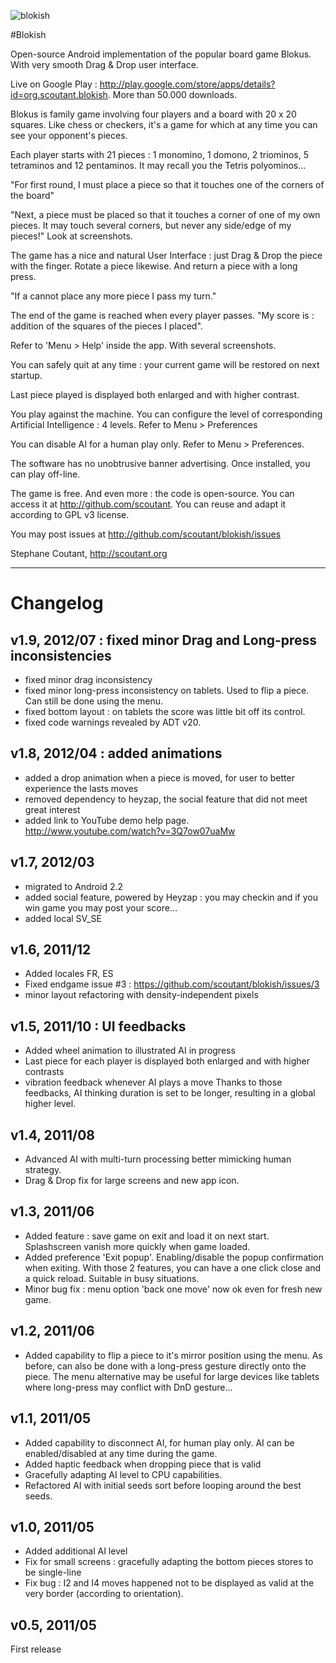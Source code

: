 
![blokish](http://blokish.scoutant.org/blokish-21.png)

#Blokish

Open-source Android implementation of the popular board game Blokus. With very smooth Drag & Drop user interface.

Live on Google Play : http://play.google.com/store/apps/details?id=org.scoutant.blokish. More than 50.000 downloads.

Blokus is family game involving four players and a board with 20 x 20 squares. Like chess or checkers, it's a game for which at any time you can see your opponent's pieces.

Each player starts with 21 pieces : 1 monomino, 1 domono, 2 triominos, 5 tetraminos and 12 pentaminos. It may recall you the Tetris polyominos...

"For first round, I must place a piece so that it touches one of the corners of the board"

"Next, a piece must be placed so that it touches a corner of one of my own pieces.
It may touch several corners, but never any side/edge of my pieces!" Look at screenshots.

The game has a nice and natural User Interface : just Drag & Drop the piece with the finger. Rotate a piece likewise. And return a piece with a long press.

"If a cannot place any more piece I pass my turn."

The end of the game is reached when every player passes.
"My score is : addition of the squares of the pieces I placed".

Refer to 'Menu > Help' inside the app. With several screenshots.

You can safely quit at any time : your current game will be restored on next startup.

Last piece played is displayed both enlarged and with higher contrast. 

You play against the machine. You can configure the level of corresponding Artificial Intelligence : 4 levels. Refer to Menu > Preferences

You can disable AI for a human play only. Refer to Menu > Preferences.

The software has no unobtrusive banner advertising.
Once installed, you can play off-line.

The game is free. And even more : the code is open-source. 
You can access it at http://github.com/scoutant.
You can reuse and adapt it according to GPL v3 license.

You may post issues at http://github.com/scoutant/blokish/issues

Stephane Coutant, http://scoutant.org

---

# Changelog

## v1.9, 2012/07 : fixed minor Drag and Long-press inconsistencies
* fixed minor drag inconsistency
* fixed minor long-press inconsistency on tablets. Used to flip a piece. Can still be done using the menu.
* fixed bottom layout : on tablets the score was little bit off its control.
* fixed code warnings revealed by ADT v20.

## v1.8, 2012/04 : added animations
* added a drop animation when a piece is moved, for user to better experience the lasts moves
* removed dependency to heyzap, the social feature that did not meet great interest
* added link to YouTube demo help page. http://www.youtube.com/watch?v=3Q7ow07uaMw

## v1.7, 2012/03
* migrated to Android 2.2 
* added social feature, powered by Heyzap : you may checkin and if you win game you may post your score...  
* added local SV_SE

## v1.6, 2011/12
* Added locales FR, ES
* Fixed endgame issue #3 : https://github.com/scoutant/blokish/issues/3
* minor layout refactoring with density-independent pixels

## v1.5, 2011/10 : UI feedbacks
* Added wheel animation to illustrated AI in progress
* Last piece for each player is displayed both enlarged and with higher contrasts 
* vibration feedback whenever AI plays a move
Thanks to those feedbacks, AI thinking duration is set to be longer, resulting in a global higher level.  

## v1.4, 2011/08
* Advanced AI with multi-turn processing better mimicking human strategy.
* Drag & Drop fix for large screens and new app icon.

## v1.3, 2011/06
- Added feature : save game on exit and load it on next start. Splashscreen vanish more quickly when game loaded.
- Added preference 'Exit popup'. Enabling/disable the popup confirmation when exiting.
With those 2 features, you can have a one click close and a quick reload. Suitable in busy situations.
- Minor bug fix : menu option 'back one move' now ok even for fresh new game.

## v1.2, 2011/06
- Added capability to flip a piece to it's mirror position using the menu. As before, can also be done with a long-press gesture directly onto the piece.
The menu alternative may be useful for large devices like tablets where long-press may conflict with DnD gesture... 

## v1.1, 2011/05
- Added capability to disconnect AI, for human play only. AI can be enabled/disabled at any time during the game.
- Added haptic feedback when dropping piece that is valid
- Gracefully adapting AI level to CPU capabilities.
- Refactored AI with initial seeds sort before looping around the best seeds. 

## v1.0, 2011/05
- Added additional AI level
- Fix for small screens : gracefully adapting the bottom pieces stores to be single-line
- Fix bug : I2 and I4 moves happened not to be displayed as valid at the very border (according to orientation). 

## v0.5, 2011/05
First release
